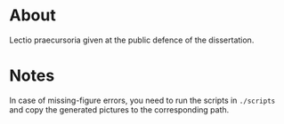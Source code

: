  # About

 Lectio praecursoria given at the public defence of the dissertation. 

 # Notes

 In case of missing-figure errors, you need to run the scripts in `./scripts` and copy the generated pictures to the corresponding path.
 